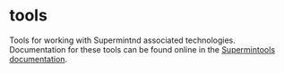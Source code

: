 # tools

Tools for working with Supermintnd associated technologies. Documentation for
these tools can be found online in the [Supermintools
documentation](https://docs.supermint.com/master/tools/).
